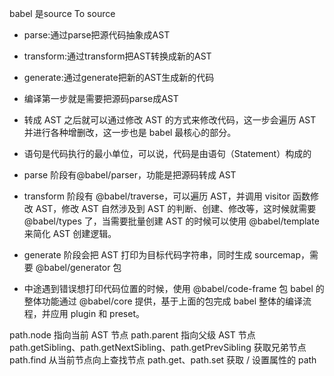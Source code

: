 
 babel 是source To source
 - parse:通过parse把源代码抽象成AST
 - transform:通过transform把AST转换成新的AST
 - generate:通过generate把新的AST生成新的代码


  - 编译第一步就是需要把源码parse成AST 
  - 转成 AST 之后就可以通过修改 AST 的方式来修改代码，这一步会遍历 AST 并进行各种增删改，这一步也是 babel 最核心的部分。
  - 语句是代码执行的最小单位，可以说，代码是由语句（Statement）构成的

  - parse 阶段有@babel/parser，功能是把源码转成 AST
  -  transform 阶段有 @babel/traverse，可以遍历 AST，并调用 visitor 函数修改 AST，修改 AST 自然涉及到 AST 的判断、创建、修改等，这时候就需要 @babel/types 了，当需要批量创建 AST 的时候可以使用 @babel/template 来简化 AST 创建逻辑。
  - generate 阶段会把 AST 打印为目标代码字符串，同时生成 sourcemap，需要 @babel/generator 包
 - 中途遇到错误想打印代码位置的时候，使用 @babel/code-frame 包
babel 的整体功能通过 @babel/core 提供，基于上面的包完成 babel 整体的编译流程，并应用 plugin 和 preset。

path.node 指向当前 AST 节点
path.parent 指向父级 AST 节点
path.getSibling、path.getNextSibling、path.getPrevSibling 获取兄弟节点
path.find 从当前节点向上查找节点
path.get、path.set 获取 / 设置属性的 path